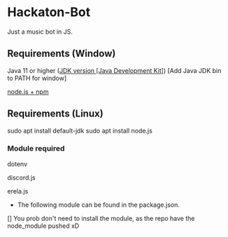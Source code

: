 # Hackaton-Bot
 Just a music bot in JS.

 ## Requirements (Window)

 Java 11 or higher ([JDK version [Java Development Kit]](https://jdk.java.net/15/))
 [Add Java JDK bin to PATH for window]

 [node.js + npm](https://nodejs.org/en/)

 ## Requirements (Linux)
 sudo apt install default-jdk
 sudo apt install node.js
 
### Module required

dotenv

discord.js

erela.js

* The following module can be found in the package.json.

[] You prob don't need to install the module, as the repo have the node_module pushed xD